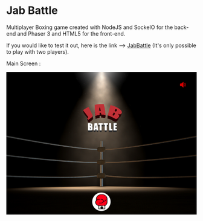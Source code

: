 # Jab Battle


Multiplayer Boxing game created with NodeJS and SockeIO for the back-end and Phaser 3 and HTML5 for the front-end.

If you would like to test it out, here is the link --> [JabBattle](http://jabbattle.herokuapp.com/) (It's only possible to play with two players).



Main Screen : 

<img src="https://github.com/PedroMiotti/Jab_Battle/blob/master/Game/Public/Assets/img/readme/1.png" />




